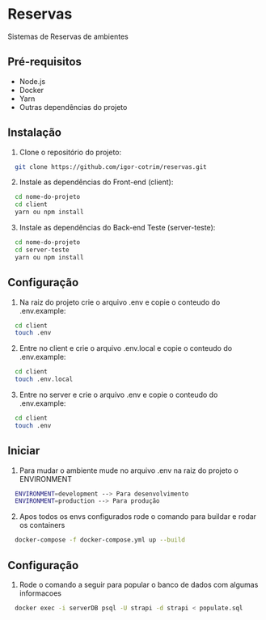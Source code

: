 # Reservas

Sistemas de Reservas de ambientes

## Pré-requisitos

* Node.js
* Docker
* Yarn
* Outras dependências do projeto

## Instalação

1. Clone o repositório do projeto:
```bash
  git clone https://github.com/igor-cotrim/reservas.git
```

2. Instale as dependências do Front-end (client):
```bash
  cd nome-do-projeto
  cd client
  yarn ou npm install
```

3. Instale as dependências do Back-end Teste (server-teste):
```bash
  cd nome-do-projeto
  cd server-teste
  yarn ou npm install
```

## Configuração

1. Na raiz do projeto crie o arquivo .env e copie o conteudo do .env.example:
```bash
  cd client
  touch .env
```

2. Entre no client e crie o arquivo .env.local e copie o conteudo do .env.example:
```bash
  cd client
  touch .env.local
```

3. Entre no server e crie o arquivo .env e copie o conteudo do .env.example:
```bash
  cd client
  touch .env
```

## Iniciar

1. Para mudar o ambiente mude no arquivo .env na raiz do projeto o ENVIRONMENT

```bash
  ENVIRONMENT=development --> Para desenvolvimento
  ENVIRONMENT=production --> Para produção
```

2. Apos todos os envs configurados rode o comando para buildar e rodar os containers
```bash
  docker-compose -f docker-compose.yml up --build
```

## Configuração 

1. Rode o comando a seguir para popular o banco de dados com algumas informacoes 
```bash
  docker exec -i serverDB psql -U strapi -d strapi < populate.sql
```